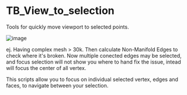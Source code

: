 # TB_View_to_selection
Tools for quickly move viewport to selected points.

![image](https://user-images.githubusercontent.com/84092569/148865762-160357eb-9320-4169-a9f0-84964e76e490.png)

ej. Having complex mesh > 30k. Then calculate Non-Manifold Edges to check where it's broken.
Now multiple conected edges may be selected, and focus selection will not show you where to hand fix the issue, intead will focus the center of all vertex.

This scripts allow you to focus on individual selected vertex, edges and faces, to navigate between your selection.
